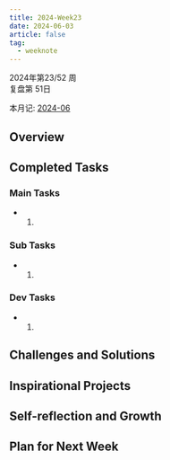 ```yaml
---
title: 2024-Week23
date: 2024-06-03
article: false
tag:
  - weeknote
---
```


2024年第23/52 周  
复盘第 51日

本月记: [2024-06](2024-06)

## Overview

## Completed Tasks
### Main Tasks
- 1.
### Sub Tasks
- 1. 
### Dev Tasks
- 1. 

## Challenges and Solutions

## Inspirational Projects

## Self-reflection and Growth

## Plan for Next Week
